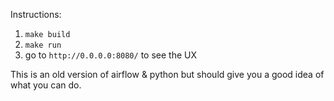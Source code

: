 Instructions:
1) `make build`
2) `make run`
3) go to `http://0.0.0.0:8080/` to see the UX

This is an old version of airflow & python but should give you a good idea of what you can do. 

